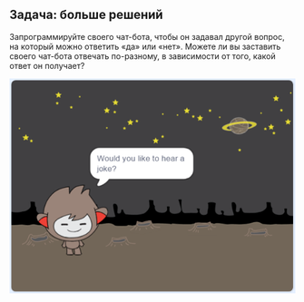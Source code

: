 ## Задача: больше решений

Запрограммируйте своего чат-бота, чтобы он задавал другой вопрос, на который можно ответить «да» или «нет». Можете ли вы заставить своего чат-бота отвечать по-разному, в зависимости от того, какой ответ он получает?

![Скриншот](images/chatbot-joke.png)